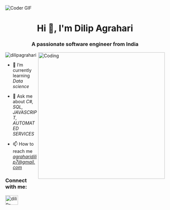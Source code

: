 <img align="center" alt="Coder GIF" src="https://indoanalytica.com/static/images/bannerr.gif" />
<h1 align="center">Hi 👋, I'm Dilip Agrahari</h1>
<h3 align="center">A passionate software engineer from India</h3>
<img align="right" alt="Coding" width="400" src="https://camo.githubusercontent.com/cae12fddd9d6982901d82580bdf321d81fb299141098ca1c2d4891870827bf17/68747470733a2f2f6d69726f2e6d656469756d2e636f6d2f6d61782f313336302f302a37513379765349765f7430696f4a2d5a2e676966">
<p align="left"> <img src="https://komarev.com/ghpvc/?username=dilipagrahari&label=Profile%20views&color=0e75b6&style=flat" alt="dilipagrahari" /> </p>

- 🌱 I’m currently learning *Data science*

- 💬 Ask me about *C#, SQL, JAVASCRIPT, AUTOMATED SERVICES*

- 📫 How to reach me *agraharidilip7@gmail.com*

<h3 align="left">Connect with me:</h3>
<p align="left">
<a href="https://linkedin.com/in/dilip-agrahari" target="blank"><img align="center" src="https://raw.githubusercontent.com/rahuldkjain/github-profile-readme-generator/master/src/images/icons/Social/linked-in-alt.svg" alt="dilip-agrahari" height="30" width="40" /></a>
</p>
